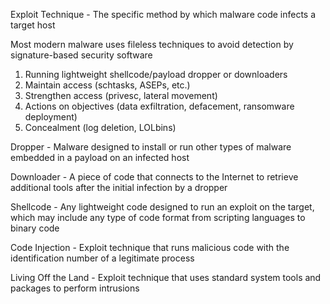 Exploit Technique - The specific method by which malware code infects a target host

Most modern malware uses fileless techniques to avoid detection by signature-based security software
1. Running lightweight shellcode/payload dropper or downloaders
2. Maintain access (schtasks, ASEPs, etc.)
3. Strengthen access (privesc, lateral movement)
4. Actions on objectives (data exfiltration, defacement, ransomware deployment)
5. Concealment (log deletion, LOLbins)

Dropper - Malware designed to install or run other types of malware embedded in a payload on an infected host

Downloader - A piece of code that connects to the Internet to retrieve additional tools after the initial infection by a dropper

Shellcode - Any lightweight code designed to run an exploit on the target, which may include any type of code format from scripting languages to binary code

 Code Injection - Exploit technique that runs malicious code with the identification number of a legitimate process

Living Off the Land - Exploit technique that uses standard system tools and packages to perform intrusions

